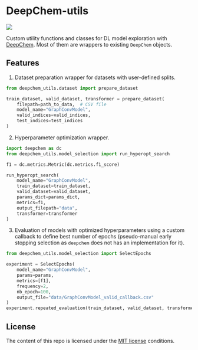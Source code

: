 # DeepChem-utils

<a target="_blank" href="https://cookiecutter-data-science.drivendata.org/">
    <img src="https://img.shields.io/badge/CCDS-Project%20template-328F97?logo=cookiecutter" />
</a>

</br>

Custom utility functions and classes for DL model exploration with [DeepChem](https://github.com/deepchem/deepchem). Most of them are wrappers to existing `DeepChem` objects.

## Features

1. Dataset preparation wrapper for datasets with user-defined splits.

```python
from deepchem_utils.dataset import prepare_dataset

train_dataset, valid_dataset, transformer = prepare_dataset(
    filepath=path_to_data,  # CSV file
    model_name="GraphConvModel",
    valid_indices=valid_indices,
    test_indices=test_indices
)
```

2. Hyperparameter optimization wrapper.

```python
import deepchem as dc
from deepchem_utils.model_selection import run_hyperopt_search

f1 = dc.metrics.Metric(dc.metrics.f1_score)

run_hyperopt_search(
    model_name="GraphConvModel",
    train_dataset=train_dataset,
    valid_dataset=valid_dataset,
    params_dict=params_dict,
    metrics=f1,
    output_filepath="data",
    transformer=transformer
)
```

3. Evaluation of models with optimized hyperparameters using a custom callback to define best number of epochs (pseudo-manual early stopping selection as `deepchem` does not has an implementation for it).

```python
from deepchem_utils.model_selection import SelectEpochs

experiment = SelectEpochs(
    model_name="GraphConvModel",
    params=params,
    metrics=[f1],
    frequency=2,
    nb_epoch=100,
    output_file="data/GraphConvModel_valid_callback.csv"
)
experiment.repeated_evaluation(train_dataset, valid_dataset, transformer, n_times=5)
```

## License

The content of this repo is licensed under the [MIT license](./LICENSE) conditions.